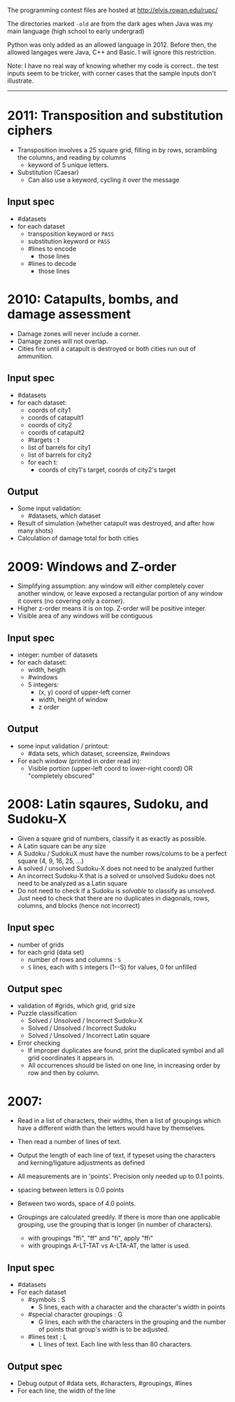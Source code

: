 The programming contest files are hosted at http://elvis.rowan.edu/rupc/

The directories marked `-old` are from the dark ages when Java was my main language (high school to early undergrad)

Python was only added as an allowed language in 2012. Before then, the allowed langages were Java, C++ and Basic. I will ignore this restriction.


Note: I have no real way of knowing whether my code is correct.. the test inputs seem to be tricker, with corner cases that the sample inputs don't illustrate. 

----
# 2011: Transposition and substitution ciphers
* Transposition involves a 25 square grid, filling in by rows, scrambling the columns, and reading by columns
  * keyword of 5 unique letters. 
* Substitution (Caesar)
  * Can also use a keyword, cycling it over the message

## Input spec
* #datasets
* for each dataset
  * transposition keyword or `PASS`
  * substitution keyword or `PASS`
  * #lines to encode
    * those lines
  * #lines to decode
    * those lines

# 2010: Catapults, bombs, and damage assessment
* Damage zones will never include a corner.
* Damage zones will not overlap.
* Cities fire until a catapult is destroyed or both cities run out of ammunition.

## Input spec
* #datasets
* for each dataset:
  * coords of city1
  * coords of catapult1
  * coords of city2
  * coords of catapult2
  * #targets : t
  * list of barrels for city1
  * list of barrels for city2
  * for each t:
    * coords of city1's target, coords of city2's target

## Output
* Some input validation:
  * #datasets, which dataset
* Result of simulation (whether catapult was destroyed, and after how many shots)
* Calculation of damage total for both cities


# 2009: Windows and Z-order
* Simplifying assumption: any window will either completely cover another window, or leave exposed a rectangular portion of any window it covers (no covering only a corner).
* Higher z-order means it is on top. Z-order will be positive integer.
* Visible area of any windows will be contiguous

## Input spec
* integer: number of datasets
* for each dataset:
  * width, heigth
  * #windows
  * 5 integers: 
    * (x, y) coord of upper-left corner
    * width, height of window
    * z order

## Output
* some input validation / printout:
  * #data sets, which dataset, screensize, #windows
* For each window (printed in order read in):
  * Visible portion (upper-left coord to lower-right coord) OR "completely obscured"

# 2008: Latin sqaures, Sudoku, and Sudoku-X
* Given a square grid of numbers, classify it as exactly as possible.
* A Latin square can be any size
* A Sudoku / SudokuX must have the number rows/colums to be a perfect square (4, 9, 16, 25, ...)
* A solved / unsolved Sudoku-X does not need to be analyzed further
* An incorrect Sudoku-X that is a solved or unsolved Sudoku does not need to be analyzed as a Latin square
* Do not need to check if a Sudoku is *solvable* to classify as unsolved. Just need to check that there are no duplicates in diagonals, rows, columns, and blocks (hence not incorrect)

## Input spec
* number of grids
* for each grid (data set)
  * number of rows and columns : `S`
  * `S` lines, each with `S` integers (1--S) for values, 0 for unfilled

## Output spec
* validation of #grids, which grid, grid size
* Puzzle classification 
  * Solved / Unsolved / Incorrect Sudoku-X
  * Solved / Unsolved / Incorrect Sudoku
  * Solved / Unsolved / Incorrect Latin square
* Error checking
  * If improper duplicates are found, print the duplicated symbol and all grid coordinates it appears in.
  * All occurrences should be listed on one line, in increasing order by row and then by column.

# 2007: 
* Read in a list of characters, their widths, then a list of groupings which have a different width than the letters would have by themselves. 
* Then read a number of lines of text.
* Output the length of each line of text, if typeset using the characters and kerning/ligature adjustments as defined
* All measurements are in 'points'. Precision only needed up to 0.1 points.

* spacing between letters is 0.0 points
* Between two words, space of 4.0 points.
* Groupings are calculated greedily. If there is more than one applicable grouping, use the grouping that is longer (in number of characters).
  * with groupings "ffi", "ff" and "fi", apply "ffi"
  * with groupings A-LT-TAT vs A-LTA-AT, the latter is used.

## Input spec
* #datasets
* For each dataset
  * #symbols : S
    * S lines, each with a character and the character's width in points
  * #special character groupings : G
    * G lines, each with the characters in the grouping and the number of points that group's width is to be adjusted.
  * #lines text : L
    * L lines of text. Each line with less than 80 characters. 

## Output spec
* Debug output of #data sets, #characters, #groupings, #lines
* For each line, the width of the line